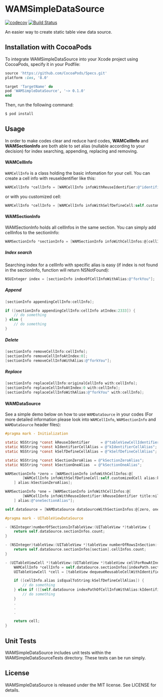 # WAMSimpleDataSource

[![codecov](https://codecov.io/gh/WAMaker/WAMSimpleDataSource/branch/develop/graphs/badge.svg)](https://codecov.io/gh/WAMaker/WAMSimpleDataSource)
[![Build Status](https://travis-ci.org/WAMaker/WAMSimpleDataSource.svg?branch=master)](https://travis-ci.org/WAMaker/WAMSimpleDataSource)


An easier way to create static table view data source.

## Installation with CocoaPods

To integrate WAMSimpleDataSource into your Xcode project using CocoaPods, specify it in your Podfile:

```ruby
source 'https://github.com/CocoaPods/Specs.git'
platform :ios, '8.0'

target 'TargetName' do
pod 'WAMSimpleDataSource', '~> 0.1.0'
end
```

Then, run the following command:

```bash
$ pod install
```

## Usage

In order to make codes clear and reduce hard codes, **WAMCellInfo** and **WAMSectionInfo** are both able to set alias (nullable according to your decision) for index searching, appending, replacing and removing.

#### WAMCellInfo

`WAMCellInfo` is a class holding the basic infomation for your cell. You can create a cell info with reuseIdentifier like this:

```objective-c
WAMCellInfo *cellInfo = [WAMCellInfo infoWithReuseIdentifier:@"identifier" title:nil detail:nil alias:@"infoWithReuseIdentifier"];
```

or with you customized cell:

```objective-c
WAMCellInfo *cellInfo = [WAMCellInfo infoWithSelfDefineCell:self.customizedCell alias:@"infoWithSelfDefineCell"];
```

#### WAMSectionInfo

WAMSectionInfo holds all cellInfos in the same section. You can simply add cellInfos to the sectionInfo:

```objective-c
WAMSectionInfo *sectionInfo = [WAMSectionInfo infoWithCellInfos:@[cellInfoZero, cellInfoOne] alias:@"sectionAlias"];
```

##### Index search

Searching index for a cellInfo with specific alias is easy (if index is not found in the sectionInfo, function will return NSNotFound):

```objective-c
NSUInteger index = [sectionInfo indexOfCellInfoWithAlias:@"forkYou"];
```

##### Append

```objective-c
[sectionInfo appendingCellInfo:cellInfo];

if ([sectionInfo appendingCellInfo:cellInfo atIndex:2333]) {
    // do something
} else {
    // do something
}
```

##### Delete

```objective-c
[sectionInfo removeCellInfo:cellInfo];
[sectionInfo removeCellInfoAtIndex:0];
[sectionInfo removeCellInfoWithAlias:@"forkYou"];
```

##### Replace

```objective-c
[sectionInfo replaceCellInfo:originalCellInfo with:cellInfo];
[sectionInfo replaceCellInfoAtIndex:0 with:cellInfo];
[sectionInfo replaceCellInfoWithAlias:@"forkYou" with:cellInfo];
```

#### WAMDataSource

See a simple demo below on how to use `WAMDataSource` in your codes (For more detailed information please look into `WAMCellInfo`, `WAMSectionInfo` and `WAMDataSource` header files):

```objective-c
#pragma mark - Initialization

static NSString *const kReuseIdentifier     = @"tableViewCellIdentifier";
static NSString *const kIdentifierCellAlias = @"kIdentifierCellAlias";
static NSString *const kSelfDefineCellAlias = @"kSelfDefineCellAlias";

static NSString *const kSectionZeroAlias = @"kSectionZeroAlias";
static NSString *const kSectionOneAlias  = @"kSectionOneAlias";

WAMSectionInfo *zero = [WAMSectionInfo infoWithCellInfos:@[
        [WAMCellInfo infoWithSelfDefineCell:self.customizedCell alias:kSelfDefineCellAlias]
    ] alias:kSectionZeroAlias];

WAMSectionInfo *one = [WAMSectionInfo infoWithCellInfos:@[
        [WAMCellInfo infoWithReuseIdentifier:kReuseIdentifier title:nil detail:nil alias:kIdentifierCellAlias]
    ] alias:@"oneSectionAlias"];

self.dataSource = [WAMDataSource dataSourceWithSectionInfos:@[zero, one]];

#pragma mark - UITableViewDataSource

- (NSInteger)numberOfSectionsInTableView:(UITableView *)tableView {
    return self.dataSource.sectionInfos.count;
}

- (NSInteger)tableView:(UITableView *)tableView numberOfRowsInSection:(NSInteger)section {
    return self.dataSource.sectionInfos[section].cellInfos.count;
}

- (UITableViewCell *)tableView:(UITableView *)tableView cellForRowAtIndexPath:(NSIndexPath *)indexPath {
    WAMCellInfo *cellInfo = self.dataSource.sectionInfos[indexPath.section].cellInfos[indexPath.row];
    UITableViewCell *cell = [tableView dequeueReusableCellWithIdentifier:cellInfo.identifier forIndexPath:indexPath];

    if ([cellInfo.alias isEqualToString:kSelfDefineCellAlias]) {
        // do something
    } else if ([[self.dataSource indexPathOfCellInfoWithAlias:kIdentifierCellAlias] isEqual:indexPath]) {
        // do something
    }
    .
    .
    .

    return cell;
}

```

## Unit Tests

WAMSimpleDataSource includes unit tests within the WAMSimpleDataSourceTests directory. These tests can be run simply.

## License

WAMSimpleDataSource is released under the MIT license. See LICENSE for details.
